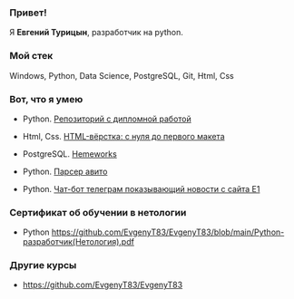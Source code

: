 ### Привет!

Я <b>Евгений Турицын</b>, разработчик на python.

### Мой стек

Windows, Python, Data Science, PostgreSQL, Git, Html, Css

### Вот, что я умею

- Python. [Репозиторий с дипломной работой](https://github.com/EvgenyT83/Vkinder_netology_diplom)

- Html, Css. [HTML-вёрстка: с нуля до первого макета](https://github.com/EvgenyT83/Main_work_html_netology)

- PostgreSQL. [Hemeworks](https://github.com/EvgenyT83/Databases-for-python-developers)

- Python. [Парсер авито](https://github.com/EvgenyT83/Parser_avito)

- Python. [Чат-бот телеграм показывающий новости с сайта Е1](https://github.com/EvgenyT83/TelegramBot-ParserE1)

### Сертификат об обучении в нетологии

- Python https://github.com/EvgenyT83/EvgenyT83/blob/main/Python-разработчик(Нетология).pdf

### Другие курсы

- https://github.com/EvgenyT83/EvgenyT83
